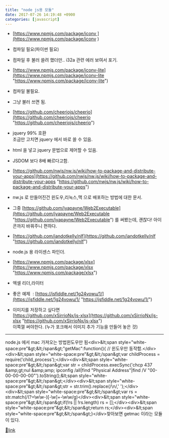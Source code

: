 ```yaml
---
title: "node js용 모듈"
date: 2017-07-26 14:19:48 +0900
categories: [javascript]
---
```


- [https://www.npmjs.com/package/iconv ](https://www.npmjs.com/package/iconv )
- 컴파일 필요(파이썬 필요)
- 컴파일 후 불러 쓸려 했더만.. i32a 관련 에러 보여서 포기.

- [https://www.npmjs.com/package/iconv-lite](https://www.npmjs.com/package/iconv-lite "https://www.npmjs.com/package/iconv-lite")
- 컴파일 불필요.
- 그냥 불러 쓰면 됨.

- [https://github.com/cheeriojs/cheerio](https://github.com/cheeriojs/cheerio "https://github.com/cheeriojs/cheerio")
- jquery 99% 호환   
조금만 고치면 jquery 에서 바로 쓸 수 있음.
- html 을 넣고 jquery 문법으로 제어할 수 있음.
- JSDOM 보다 8배 빠르다고함.  


- [https://github.com/nwjs/nw.js/wiki/how-to-package-and-distribute-your-apps](https://github.com/nwjs/nw.js/wiki/how-to-package-and-distribute-your-apps "https://github.com/nwjs/nw.js/wiki/how-to-package-and-distribute-your-apps")
- nw.js 로 만들어진건 윈도우,리눅스,맥 으로 배포하는 방법에 대한 문서.
- 그중 [https://github.com/jyapayne/Web2Executable](https://github.com/jyapayne/Web2Executable "https://github.com/jyapayne/Web2Executable") 를 써봤는데, 괜찮다! 아이콘까지 바꿔주니 편하다.

- [https://github.com/iandotkelly/nlf](https://github.com/iandotkelly/nlf "https://github.com/iandotkelly/nlf")
- node.js 용 라이센스 파인더.

- [https://www.npmjs.com/package/xlsx](https://www.npmjs.com/package/xlsx "https://www.npmjs.com/package/xlsx")
- 엑셀 리더,라이터
- 좋은 예제  : [https://jsfiddle.net/1g24vowu/1/](https://jsfiddle.net/1g24vowu/1/ "https://jsfiddle.net/1g24vowu/1/")
- 이미지를 저장하고 싶다면  
[https://github.com/xSirrioNx/js-xlsx](https://github.com/xSirrioNx/js-xlsx "https://github.com/xSirrioNx/js-xlsx")  
이쪽껄 써야한다. (누가 포크해서 이미지 추가 기능을 만들어 놓은 것)


- - - - - -

node.js 에서 mac 가져오는 방법윈도우만 됨&lt;div&gt;&amp;lt;span style="white-space:pre"&amp;gt;&amp;lt;/span&amp;gt;"getMac":function(){ // 윈도우만 동작함.&lt;/div&gt;&lt;div&gt;&amp;lt;span style="white-space:pre"&amp;gt;&amp;lt;/span&amp;gt;var childProcess = require('child_process');&lt;/div&gt;&lt;div&gt;&amp;lt;span style="white-space:pre"&amp;gt;&amp;lt;/span&amp;gt;var str = childProcess.execSync('chcp 437 &amp;amp;gt;nul &amp;amp;amp; ipconfig /all|find "Physical Address"|find /V "00-00-00-00-00"').toString();&amp;lt;span style="white-space:pre"&amp;gt;&amp;lt;/span&amp;gt;&lt;/div&gt;&lt;div&gt;&amp;lt;span style="white-space:pre"&amp;gt;&amp;lt;/span&amp;gt;str = str.trim().replace(/\n/,' ');&lt;/div&gt;&lt;div&gt;&amp;lt;span style="white-space:pre"&amp;gt;&amp;lt;/span&amp;gt;var rs = str.match(/(?=\w\w-)[-\w]+-\w\w/g)&lt;/div&gt;&lt;div&gt;&amp;lt;span style="white-space:pre"&amp;gt;&amp;lt;/span&amp;gt;if(!rs || !rs.length) rs = [];&lt;/div&gt;&lt;div&gt;&amp;lt;span style="white-space:pre"&amp;gt;&amp;lt;/span&amp;gt;return rs;&lt;/div&gt;&lt;div&gt;&amp;lt;span style="white-space:pre"&amp;gt;&amp;lt;/span&amp;gt;}&lt;/div&gt;찾아보면 getmac 이라는 모듈이 있다.


[🔗link](http://www.mins01.com/mh/tech/read/1097)
